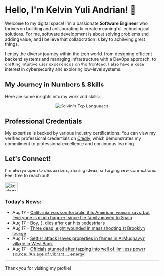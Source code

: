# Hello, I'm Kelvin Yuli Andrian! 👋

Welcome to my digital space! I'm a passionate **Software Engineer** who thrives on building and collaborating to create meaningful technological solutions. For me, software development is about solving problems and adding value, and I believe that collaboration is key to achieving great things.

I enjoy the diverse journey within the tech world, from designing efficient backend systems and managing infrastructure with a DevOps approach, to crafting intuitive user experiences on the frontend. I also have a keen interest in cybersecurity and exploring low-level systems.

## My Journey in Numbers & Skills

Here are some insights into my work and skills:

<p align="center">
  <img src="https://github-readme-stats.vercel.app/api/top-langs/?username=kelvinzer0&layout=compact&theme=radical" alt="Kelvin's Top Languages" />
</p>

## Professional Credentials

My expertise is backed by various industry certifications. You can view my verified professional credentials on [Credly](https://www.credly.com/users/kelvin-yuli-andrian/badges), which demonstrates my commitment to professional excellence and continuous learning.

## Let's Connect!

I'm always open to discussions, sharing ideas, or forging new connections. Feel free to reach out!

<p align="left">
    <a href="https://linkedin.com/in/kelvinzero" target="blank"><img align="center" src="https://cdn.jsdelivr.net/npm/simple-icons@3.0.1/icons/linkedin.svg" alt="kelvinzero" height="30" width="40" /></a>
</p>

### Today's News:

<!-- feed start -->
- Aug 17 - [California was comfortable, this American woman says, but ‘everyone is much happier’ since the family moved to Spain](https://www.yahoo.com/lifestyle/articles/california-comfortable-american-woman-says-120903818.html)
- Aug 17 - [Boy, 2, dies after car hits pedestrians](https://www.yahoo.com/news/articles/boy-2-dies-car-hits-151341773.html)
- Aug 17 - [Three dead, eight wounded in mass shooting at Brooklyn lounge](https://www.yahoo.com/news/articles/three-dead-eight-wounded-mass-173300316.html)
- Aug 17 - [Settler attack leaves properties in flames in Al Mughayyir village in West Bank](https://www.yahoo.com/news/videos/settler-attack-leaves-properties-flames-170335710.html)
- Aug 17 - [Officials stunned after tapping into well of limitless power source: 'An age of vibrant ... energy'](https://www.yahoo.com/news/articles/officials-stunned-tapping-well-limitless-160000322.html)
<!-- feed end -->

---

Thank you for visiting my profile!
